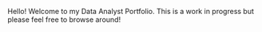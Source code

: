 Hello! Welcome to my Data Analyst Portfolio. This is a work in progress but please feel free to browse around! 
